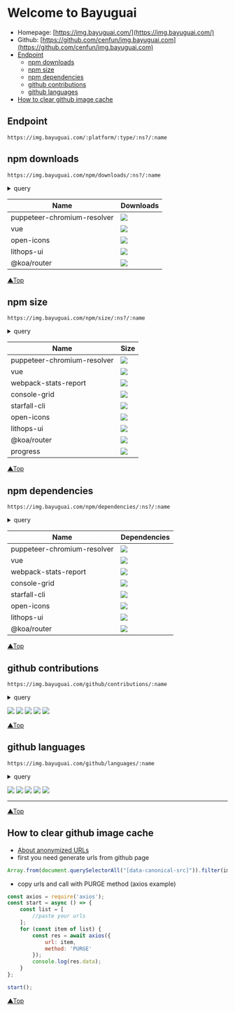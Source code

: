 # Welcome to Bayuguai <a name="top"></a>
- Homepage: [https://img.bayuguai.com/](https://img.bayuguai.com/) 
- Github: [https://github.com/cenfun/img.bayuguai.com](https://github.com/cenfun/img.bayuguai.com)
- [Endpoint](#endpoint)
    - [npm downloads](#npm-downloads)
    - [npm size](#npm-size)
    - [npm dependencies](#npm-dependencies)
    - [github contributions](#github-contributions)
    - [github languages](#github-languages)
- [How to clear github image cache](#how-to-clear-github-image-cache)

## Endpoint
```
https://img.bayuguai.com/:platform/:type/:ns?/:name
```
## npm downloads
```
https://img.bayuguai.com/npm/downloads/:ns?/:name
```
<details>
    <summary>query</summary>
    <ul>
        <li>height=20</li>
        <li>radius=15%</li>
        <li>color=#44cc11</li>
        <li>bg=#007ec6</li>
        <li>label={total}/month</li>
        <li>output=svg | json</li>
    </ul>
</details>

|Name|Downloads|
|---|----|
|puppeteer-chromium-resolver|![](https://img.bayuguai.com/npm/downloads/puppeteer-chromium-resolver?label={total}%20downloads)|
|vue|![](https://img.bayuguai.com/npm/downloads/vue?label=&height=50&radius=10)|
|open-icons|![](https://img.bayuguai.com/npm/downloads/open-icons)|
|lithops-ui|![](https://img.bayuguai.com/npm/downloads/lithops-ui)|
|@koa/router|![](https://img.bayuguai.com/npm/downloads/@koa/router)|

[▲Top](#top)
## npm size
```
https://img.bayuguai.com/npm/size/:ns?/:name
```
<details>
    <summary>query</summary>
    <ul>
        <li>bg=#007ec6</li>
        <li>label=size</li>
        <li>output=svg | json</li>
    </ul>
</details>

|Name|Size|
|---|---|
|puppeteer-chromium-resolver|![](https://img.bayuguai.com/npm/size/puppeteer-chromium-resolver?label=package%20size)|
|vue|![](https://img.bayuguai.com/npm/size/vue?label=)|
|webpack-stats-report|![](https://img.bayuguai.com/npm/size/webpack-stats-report)|
|console-grid|![](https://img.bayuguai.com/npm/size/console-grid)|
|starfall-cli|![](https://img.bayuguai.com/npm/size/starfall-cli)|
|open-icons|![](https://img.bayuguai.com/npm/size/open-icons)|
|lithops-ui|![](https://img.bayuguai.com/npm/size/lithops-ui)|
|@koa/router|![](https://img.bayuguai.com/npm/size/@koa/router)|
|progress|![](https://img.bayuguai.com/npm/size/progress)|


[▲Top](#top)
## npm dependencies
```
https://img.bayuguai.com/npm/dependencies/:ns?/:name
```
<details>
    <summary>query</summary>
    <ul>
        <li>bg=#007ec6</li>
        <li>label=dependencies</li>
        <li>output=svg | json</li>
    </ul>
</details>

|Name|Dependencies|
|---|---|
|puppeteer-chromium-resolver|![](https://img.bayuguai.com/npm/dependencies/puppeteer-chromium-resolver?label=dependencies%20and%20install%20size)|
|vue|![](https://img.bayuguai.com/npm/dependencies/vue?label=)|
|webpack-stats-report|![](https://img.bayuguai.com/npm/dependencies/webpack-stats-report)|
|console-grid|![](https://img.bayuguai.com/npm/dependencies/console-grid)|
|starfall-cli|![](https://img.bayuguai.com/npm/dependencies/starfall-cli)|
|open-icons|![](https://img.bayuguai.com/npm/dependencies/open-icons)|
|lithops-ui|![](https://img.bayuguai.com/npm/dependencies/lithops-ui)|
|@koa/router|![](https://img.bayuguai.com/npm/dependencies/@koa/router)|

[▲Top](#top)
## github contributions
```
https://img.bayuguai.com/github/contributions/:name
```
<details>
    <summary>query</summary>
    <ul>
        <li>width=600</li>
        <li>color=#44cc11</li>
        <li>axis=#999</li>
        <li>bg=#fff</li>
        <li>label={total} Contributions Past Year - {name}</li>
        <li>output=svg | json</li>
    </ul>
</details>

![](https://img.bayuguai.com/github/contributions/cenfun)
![](https://img.bayuguai.com/github/contributions/ruanyf)
![](https://img.bayuguai.com/github/contributions/yyx990803?width=380&label={name}%20contributions:%20{total})
![](https://img.bayuguai.com/github/contributions/mxschmitt?width=700)
![](https://img.bayuguai.com/github/contributions/ro)

[▲Top](#top)
## github languages
```
https://img.bayuguai.com/github/languages/:name
```
<details>
    <summary>query</summary>
    <ul>
        <li>width=600</li>
        <li>limit=20</li>
        <li>colors=dodgerblue,green,orangered...</li>
        <li>bg=#fff</li>
        <li>label={total} Used Languages - {name}</li>
        <li>output=svg | json</li>
    </ul>
</details>

![](https://img.bayuguai.com/github/languages/cenfun)
![](https://img.bayuguai.com/github/languages/ruanyf)
![](https://img.bayuguai.com/github/languages/yyx990803?width=380&label={name}%20used%20languages:%20{total})
![](https://img.bayuguai.com/github/languages/mxschmitt?width=700)
![](https://img.bayuguai.com/github/languages/ro)

---
[▲Top](#top)
## How to clear github image cache
- [About anonymized URLs](https://docs.github.com/en/authentication/keeping-your-account-and-data-secure/about-anonymized-urls)
- first you need generate urls from github page
```js
Array.from(document.querySelectorAll("[data-canonical-src]")).filter(img=>img.getAttribute('data-canonical-src').startsWith("https://img.bayuguai.com")).map(img=>img.src)
```
- copy urls and call with PURGE method (axios example)
```js
const axios = require('axios');
const start = async () => {
    const list = [
        //paste your urls
    ];
    for (const item of list) {
        const res = await axios({
            url: item,
            method: 'PURGE'
        });
        console.log(res.data);
    }
};

start();
```
[▲Top](#top)